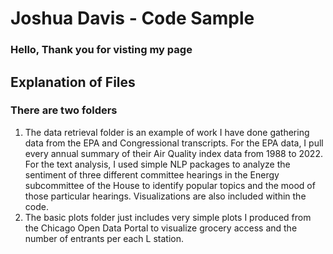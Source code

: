 # Joshua Davis - Code Sample

### Hello, Thank you for visting my page 

## Explanation of Files

### There are two folders 
1) The data retrieval folder is an example of work I have done gathering data from the EPA and Congressional transcripts. For the EPA data, I pull every annual summary of their Air Quality index data from 1988 to 2022. For the text analysis, I used simple NLP packages to analyze the sentiment of three different committee hearings in the Energy subcommittee of the House to identify popular topics and the mood of those particular hearings. Visualizations are also included within the code. 
2) The basic plots folder just includes very simple plots I produced from the Chicago Open Data Portal to visualize grocery access and the number of entrants per each L station. 
